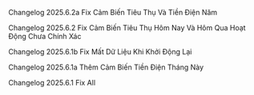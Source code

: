 Changelog
2025.6.2a
Fix Cảm Biến Tiêu Thụ Và Tiền Điện Năm

Changelog
2025.6.2
Fix Cảm Biến Tiêu Thụ Hôm Nay Và Hôm Qua Hoạt Động Chưa Chính Xác

Changelog
2025.6.1b
Fix Mất Dữ Liệu Khi Khởi Động Lại

Changelog
2025.6.1a
Thêm Cảm Biến Tiền Điện Tháng Này

Changelog
2025.6.1
Fix All

